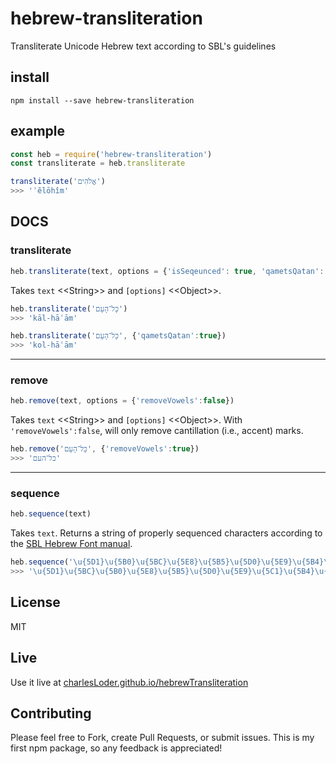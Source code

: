 # hebrew-transliteration
Transliterate Unicode Hebrew text according to SBL's guidelines

## install
`npm install --save hebrew-transliteration`

## example
```javascript
const heb = require('hebrew-transliteration')
const transliterate = heb.transliterate

transliterate('אֱלֹהִים')
>>> 'ʾĕlōhîm'
```

## DOCS

### transliterate
```javascript 
heb.transliterate(text, options = {'isSeqeunced': true, 'qametsQatan': false})
```
Takes `text` \<\<String\>\> and `[options]` \<\<Object\>\>.

```javascript
heb.transliterate('כָּל־הָעָם')
>>> 'kāl-hāʿām'

heb.transliterate('כָּל־הָעָם', {'qametsQatan':true})
>>> 'kol-hāʿām'
```
---

### remove
```javascript
heb.remove(text, options = {'removeVowels':false})
```
Takes `text` \<\<String\>\> and `[options]` \<\<Object\>\>. With `'removeVowels':false`, will only remove cantillation (i.e., accent) marks.

```javascript
heb.remove('כָּל־הָעָם', {'removeVowels':true})
>>> 'כל־העם'
```

---
### sequence
```javascript
heb.sequence(text)
```
Takes `text`. Returns a string of properly sequenced characters according to the [SBL Hebrew Font manual](https://www.sbl-site.org/Fonts/SBLHebrewUserManual1.5x.pdf).
```javascript
heb.sequence('\u{5D1}\u{5B0}\u{5BC}\u{5E8}\u{5B5}\u{5D0}\u{5E9}\u{5B4}\u{5C1}\u{596}\u{5D9}\u{5EA}')
>>> '\u{5D1}\u{5BC}\u{5B0}\u{5E8}\u{5B5}\u{5D0}\u{5E9}\u{5C1}\u{5B4}\u{596}\u{5D9}\u{5EA}'
```
## License
MIT

## Live
Use it live at [charlesLoder.github.io/hebrewTransliteration](charlesLoder.github.io/hebrewTransliteration)

## Contributing
Please feel free to Fork, create Pull Requests, or submit issues. This is my first npm package, so any feedback is appreciated!